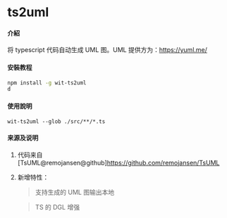 # ts2uml

#### 介紹

将 typescript 代码自动生成 UML 图。UML 提供方为：https://yuml.me/

#### 安裝教程

```sh
npm install -g wit-ts2uml
d


```

#### 使用說明

```
wit-ts2uml --glob ./src/**/*.ts
```

#### 来源及说明

1.  代码来自[TsUML@remojansen@github]https://github.com/remojansen/TsUML
2.  新增特性：

    > 支持生成的 UML 图输出本地

    > TS 的 DGL 增强
